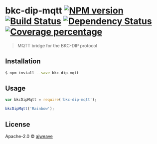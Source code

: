 # bkc-dip-mqtt [![NPM version][npm-image]][npm-url] [![Build Status][travis-image]][travis-url] [![Dependency Status][daviddm-image]][daviddm-url] [![Coverage percentage][coveralls-image]][coveralls-url]
> MQTT bridge for the BKC-DIP protocol

## Installation

```sh
$ npm install --save bkc-dip-mqtt
```

## Usage

```js
var bkcDipMqtt = require('bkc-dip-mqtt');

bkcDipMqtt('Rainbow');
```
## License

Apache-2.0 © [ajweave]()


[npm-image]: https://badge.fury.io/js/bkc-dip-mqtt.svg
[npm-url]: https://npmjs.org/package/bkc-dip-mqtt
[travis-image]: https://travis-ci.org/ajweave/bkc-dip-mqtt.svg?branch=master
[travis-url]: https://travis-ci.org/ajweave/bkc-dip-mqtt
[daviddm-image]: https://david-dm.org/ajweave/bkc-dip-mqtt.svg?theme=shields.io
[daviddm-url]: https://david-dm.org/ajweave/bkc-dip-mqtt
[coveralls-image]: https://coveralls.io/repos/ajweave/bkc-dip-mqtt/badge.svg
[coveralls-url]: https://coveralls.io/r/ajweave/bkc-dip-mqtt
